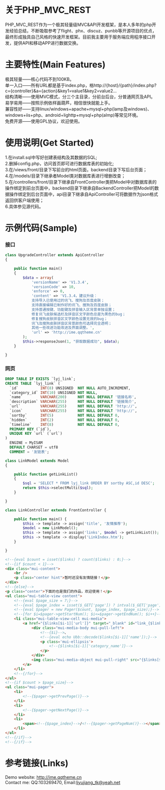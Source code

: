 # 关于PHP_MVC_REST   
PHP_MVC_REST作为一个极其轻量级MVC&amp;API开发框架，是本人多年的php开发经验总结，不断吸取参考了flight、phx、discuz、punbb等开源项目的优点，最终形成独具自己风格的快速开发框架。目前我主要用于服务端应用程序接口开发，提供API和移动APP进行数据交换。   

# 主要特性(Main Features)   
极其轻量——核心代码不到100KB。   
单一入口——所有URL都是基于index.php，格http://{host}/{path}/index.php?c={controller}&a={action}&key1=value1&key2=value2...   
结构清晰——使用MVC模式，分三个主目录，分前台后台，分普通网页及API。   
易学易用——按照示例依样画葫芦，相信很快就能上手。   
兼容性好——支持linux/windows+apache+mysql+php(lamp及windows)、windows+iis+php、android+lighttp+mysql+php(almp)等常见环境。   
免费开源——使用GPL协议，欢迎使用。   

# 使用说明(Get Started)   
1.在install.sql中写好创建表结构及其数据的SQL;   
2.删掉config.php，访问首页即可进行数据库表的初始化;   
3.在/views/front/目录下写前台的html页面，backend目录下写后台页面；   
4.在/models/目录下继承者Model类对数据库表进行增删改查；   
5.在/controllers/front/目录下继承自FrontController类把Model中对数据库表的操作绑定到前台页面中，backend目录下继承自BackendController把Model的数据操作绑定到后台页面中，api目录下继承自ApiController可将数据作为json格式返回供客户端使用；   
6.具体参见源代码。   
# 示例代码(Sample)  
### 接口   
```php
class UpgradeController extends ApiController
{

    public function main()
    {
        $data = array(
            'versionName' => 'V1.3.4',
            'versionCode' => 10,
            'enforce' => 0,
            'content' => 'V1.3.4，建议升级：
            支持导入已使用过的讯飞、搜狗及百度皮肤；
            支持直接编辑已制作好的讯飞、搜狗及百度皮肤；
            支持普通按键、功能键及拼音输入区背景单独设置；
            修复讯飞皮肤候选栏及拼音区文字颜色总是为黑色的bug；
            修复搜狗皮肤拼音区文字颜色设置无效的bug；
            讯飞及搜狗皮肤拼音区背景颜色可选择完全透明；
            其他一些改进功能改进及界面调整。',
            'url' => 'http://ime.qqtheme.cn'
        );
        $this->responseJson(1, "获取数据成功", $data);
    }

}
```   
### 网页   
```sql
DROP TABLE IF EXISTS `lyj_link`;
CREATE TABLE `lyj_link` (
  `id`          INT(8) UNSIGNED  NOT NULL AUTO_INCREMENT,
  `category_id` INT(10) UNSIGNED NOT NULL,
  `name`        VARCHAR(200)     NOT NULL DEFAULT '链接名称',
  `description` VARCHAR(255)     NOT NULL DEFAULT '链接简介',
  `url`         VARCHAR(255)     NOT NULL DEFAULT 'http://',
  `icon`        VARCHAR(255)     NOT NULL DEFAULT 'http://',
  `sortby`      INT(5)           NOT NULL DEFAULT 0,
  `hidden`      INT(2)           NOT NULL DEFAULT 0,
  `timeline`    INT(8)           NOT NULL DEFAULT 0,
  PRIMARY KEY (`id`),
  UNIQUE KEY `url` (`url`)
)
  ENGINE = MyISAM
  DEFAULT CHARSET = utf8
  COMMENT = '友链表';
```    
```php
class LinkModel extends Model
{

    public function getLinkList()
    {
        $sql = 'SELECT * FROM lyj_link ORDER BY sortby ASC,id DESC';
        return $this->selectMulti($sql);
    }

}
```   
```php
class LinkController extends FrontController {

	public function main() {
		$this -> template -> assign('title', '友情推荐');
		$model = new LinkModel();
		$this -> template -> assign('links', $model -> getLinkList());
		$this -> template -> display('LinkIndex.htm');
	}

}
```   
```html
<!--{eval $count = isset($links) ? count($links) : 0;}-->
<!--{if $count < 1}-->
<div class="mui-content">
	<br />
	<p class="center hint">暂时还没有友情链接！</p>
</div>
<!--{else}-->
<p class="center">下面的也是我们的作品，欢迎使用！</p>
<ul class="mui-table-view content">
	<!--{eval $page_size = 7;}-->
	<!--{eval $page_index = isset($_GET['page']) ? intval($_GET['page']) : 1;}-->
	<!--{eval $pager = new Pager($count, $page_index, $page_size);}-->
	<!--{for $i=$pager->getStartNum(); $i<=$pager->getEndNum(); $i++}-->
	<li class="mui-table-view-cell mui-media">
		<a href="{$links[$i-1]['url']}" target="_blank" id="link_{$links[$i-1]['id']}">
			<div class="mui-media-body mui-pull-left">
				<!--{$i}-->、
				<!--{eval echo Ubb::decode($links[$i-1]['name']);}-->
				<p class='mui-ellipsis'>
					<!--{$links[$i-1]['category_name']}-->
				</p>
			</div>
			<img class="mui-media-object mui-pull-right" src="{$links[$i-1]['icon']}" width="50" height="40">
		</a>
	</li>
	<!--{/for}-->
</ul>
<!--{if $count > $page_size}-->
<ul class="mui-pager">
	<li>
		<!--{$pager->getPrevPage()}-->
	</li>
	<li>
		<!--{$pager->getNextPage()}-->
	</li>
	<li>
		<span><!--{$page_index}-->/<!--{$pager->getPageNum()}--></span>
	</li>
</ul>
<!--{/if}-->
<!--{/if}-->
```   

# 参考链接(Links)   
Demo website: http://ime.qqtheme.cn   
Contact me: QQ:103269470, Email:liyujiang_tk@yeah.net   

